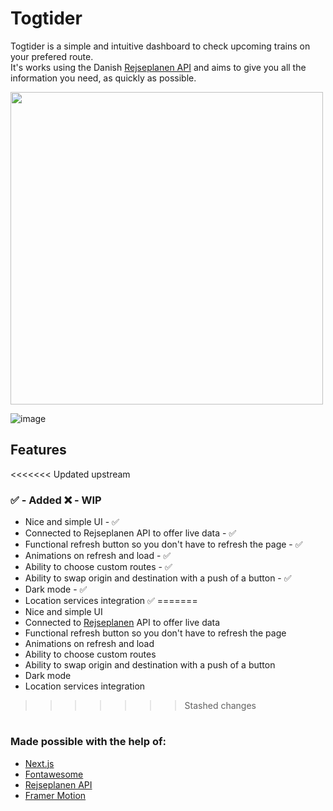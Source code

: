<h1>Togtider</h1>

Togtider is a simple and intuitive dashboard to check upcoming trains on your prefered route. <br>
It's works using the Danish [Rejseplanen API](https://help.rejseplanen.dk/hc/da/articles/214174465-Rejseplanens-API) and aims to give you all the information you need, as quickly as possible.

<img height="500px" src="https://github.com/user-attachments/assets/bc9829bf-c121-4643-b15e-940ac182df51"/>

![image](https://github.com/user-attachments/assets/bc9829bf-c121-4643-b15e-940ac182df51)

## Features

<<<<<<< Updated upstream
### ✅ - Added ❌ - WIP

- Nice and simple UI - ✅
- Connected to Rejseplanen API to offer live data - ✅
- Functional refresh button so you don't have to refresh the page - ✅
- Animations on refresh and load - ✅
- Ability to choose custom routes - ✅
- Ability to swap origin and destination with a push of a button - ✅
- Dark mode - ✅
- Location services integration ✅
=======
- Nice and simple UI
- Connected to [Rejseplanen](https://help.rejseplanen.dk/hc/da/articles/214174465-Rejseplanens-API) API to offer live data
- Functional refresh button so you don't have to refresh the page
- Animations on refresh and load
- Ability to choose custom routes
- Ability to swap origin and destination with a push of a button
- Dark mode
- Location services integration
>>>>>>> Stashed changes

#

### Made possible with the help of:

- [Next.js](https://nextjs.org/)
- [Fontawesome](https://fontawesome.com/)
- [Rejseplanen API](https://help.rejseplanen.dk/hc/da/articles/214174465-Rejseplanens-API)
- [Framer Motion](https://www.framer.com/motion/)

